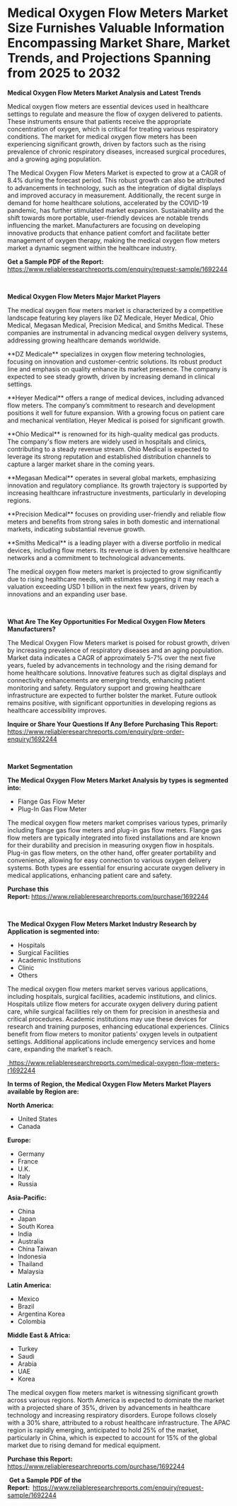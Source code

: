 <p><h1>Medical Oxygen Flow Meters Market Size Furnishes Valuable Information Encompassing Market Share, Market Trends, and Projections Spanning from 2025 to 2032</h1></p><p><strong>Medical Oxygen Flow Meters Market Analysis and Latest Trends</strong></p>
<p><p>Medical oxygen flow meters are essential devices used in healthcare settings to regulate and measure the flow of oxygen delivered to patients. These instruments ensure that patients receive the appropriate concentration of oxygen, which is critical for treating various respiratory conditions. The market for medical oxygen flow meters has been experiencing significant growth, driven by factors such as the rising prevalence of chronic respiratory diseases, increased surgical procedures, and a growing aging population.</p><p>The Medical Oxygen Flow Meters Market is expected to grow at a CAGR of 8.4% during the forecast period. This robust growth can also be attributed to advancements in technology, such as the integration of digital displays and improved accuracy in measurement. Additionally, the recent surge in demand for home healthcare solutions, accelerated by the COVID-19 pandemic, has further stimulated market expansion. Sustainability and the shift towards more portable, user-friendly devices are notable trends influencing the market. Manufacturers are focusing on developing innovative products that enhance patient comfort and facilitate better management of oxygen therapy, making the medical oxygen flow meters market a dynamic segment within the healthcare industry.</p></p>
<p><strong>Get a Sample PDF of the Report:&nbsp;</strong> <a href="https://www.reliableresearchreports.com/enquiry/request-sample/1692244?utm_campaign=2487&utm_medium=2&utm_source=Github&utm_content=ia&utm_term=13042025&utm_id=medical-oxygen-flow-meters">https://www.reliableresearchreports.com/enquiry/request-sample/1692244</a></p>
<p>&nbsp;</p>
<p><strong>Medical Oxygen Flow Meters Major Market Players</strong></p>
<p><p>The medical oxygen flow meters market is characterized by a competitive landscape featuring key players like DZ Medicale, Heyer Medical, Ohio Medical, Megasan Medical, Precision Medical, and Smiths Medical. These companies are instrumental in advancing medical oxygen delivery systems, addressing growing healthcare demands worldwide.</p><p>**DZ Medicale** specializes in oxygen flow metering technologies, focusing on innovation and customer-centric solutions. Its robust product line and emphasis on quality enhance its market presence. The company is expected to see steady growth, driven by increasing demand in clinical settings.</p><p>**Heyer Medical** offers a range of medical devices, including advanced flow meters. The company’s commitment to research and development positions it well for future expansion. With a growing focus on patient care and mechanical ventilation, Heyer Medical is poised for significant growth.</p><p>**Ohio Medical** is renowned for its high-quality medical gas products. The company's flow meters are widely used in hospitals and clinics, contributing to a steady revenue stream. Ohio Medical is expected to leverage its strong reputation and established distribution channels to capture a larger market share in the coming years.</p><p>**Megasan Medical** operates in several global markets, emphasizing innovation and regulatory compliance. Its growth trajectory is supported by increasing healthcare infrastructure investments, particularly in developing regions.</p><p>**Precision Medical** focuses on providing user-friendly and reliable flow meters and benefits from strong sales in both domestic and international markets, indicating substantial revenue growth.</p><p>**Smiths Medical** is a leading player with a diverse portfolio in medical devices, including flow meters. Its revenue is driven by extensive healthcare networks and a commitment to technological advancements.</p><p>The medical oxygen flow meters market is projected to grow significantly due to rising healthcare needs, with estimates suggesting it may reach a valuation exceeding USD 1 billion in the next few years, driven by innovations and an expanding user base.</p></p>
<p>&nbsp;</p>
<p><strong>What Are The Key Opportunities For Medical Oxygen Flow Meters Manufacturers?</strong></p>
<p><p>The Medical Oxygen Flow Meters market is poised for robust growth, driven by increasing prevalence of respiratory diseases and an aging population. Market data indicates a CAGR of approximately 5-7% over the next five years, fueled by advancements in technology and the rising demand for home healthcare solutions. Innovative features such as digital displays and connectivity enhancements are emerging trends, enhancing patient monitoring and safety. Regulatory support and growing healthcare infrastructure are expected to further bolster the market. Future outlook remains positive, with significant opportunities in developing regions as healthcare accessibility improves.</p></p>
<p><strong>Inquire or Share Your Questions If Any Before Purchasing This Report:</strong> <a href="https://www.reliableresearchreports.com/enquiry/pre-order-enquiry/1692244?utm_campaign=2487&utm_medium=2&utm_source=Github&utm_content=ia&utm_term=13042025&utm_id=medical-oxygen-flow-meters">https://www.reliableresearchreports.com/enquiry/pre-order-enquiry/1692244</a></p>
<p>&nbsp;</p>
<p><strong>Market Segmentation</strong></p>
<p><strong>The Medical Oxygen Flow Meters Market Analysis by types is segmented into:</strong></p>
<p><ul><li>Flange Gas Flow Meter</li><li>Plug-In Gas Flow Meter</li></ul></p>
<p><p>The medical oxygen flow meters market comprises various types, primarily including flange gas flow meters and plug-in gas flow meters. Flange gas flow meters are typically integrated into fixed installations and are known for their durability and precision in measuring oxygen flow in hospitals. Plug-in gas flow meters, on the other hand, offer greater portability and convenience, allowing for easy connection to various oxygen delivery systems. Both types are essential for ensuring accurate oxygen delivery in medical applications, enhancing patient care and safety.</p></p>
<p><strong>Purchase this Report:&nbsp;</strong><a href="https://www.reliableresearchreports.com/purchase/1692244?utm_campaign=2487&utm_medium=2&utm_source=Github&utm_content=ia&utm_term=13042025&utm_id=medical-oxygen-flow-meters">https://www.reliableresearchreports.com/purchase/1692244</a></p>
<p>&nbsp;</p>
<p><strong>The Medical Oxygen Flow Meters Market Industry Research by Application is segmented into:</strong></p>
<p><ul><li>Hospitals</li><li>Surgical Facilities</li><li>Academic Institutions</li><li>Clinic</li><li>Others</li></ul></p>
<p><p>The medical oxygen flow meters market serves various applications, including hospitals, surgical facilities, academic institutions, and clinics. Hospitals utilize flow meters for accurate oxygen delivery during patient care, while surgical facilities rely on them for precision in anesthesia and critical procedures. Academic institutions may use these devices for research and training purposes, enhancing educational experiences. Clinics benefit from flow meters to monitor patients’ oxygen levels in outpatient settings. Additional applications include emergency services and home care, expanding the market's reach.</p></p>
<p><a href="https://www.reliableresearchreports.com/medical-oxygen-flow-meters-r1692244?utm_campaign=2487&utm_medium=2&utm_source=Github&utm_content=ia&utm_term=13042025&utm_id=medical-oxygen-flow-meters">&nbsp;https://www.reliableresearchreports.com/medical-oxygen-flow-meters-r1692244</a></p>
<p><strong>In terms of Region, the Medical Oxygen Flow Meters Market Players available by Region are:</strong></p>
<p>
    <p> <strong> North America: </strong>
        <ul>
            <li>United States</li>
            <li>Canada</li>
        </ul>
        </p> 
    <p> <strong> Europe: </strong>
        <ul>
            <li>Germany</li>
            <li>France</li>
            <li>U.K.</li>
            <li>Italy</li>
            <li>Russia</li>
        </ul>
        </p> 
    <p> <strong> Asia-Pacific: </strong>
        <ul>
            <li>China</li>
            <li>Japan</li>
            <li>South Korea</li>
            <li>India</li>
            <li>Australia</li>
            <li>China Taiwan</li>
            <li>Indonesia</li>
            <li>Thailand</li>
            <li>Malaysia</li>
        </ul>
        </p> 
    <p> <strong> Latin America: </strong>
        <ul>
            <li>Mexico</li>
            <li>Brazil</li>
            <li>Argentina Korea</li>
            <li>Colombia</li>
        </ul>
        </p> 
    <p> <strong> Middle East & Africa: </strong>
        <ul>
            <li>Turkey</li>
            <li>Saudi</li>
            <li>Arabia</li>
            <li>UAE</li>
            <li>Korea</li>
        </ul>
    </p>
    </p>
<p><p>The medical oxygen flow meters market is witnessing significant growth across various regions. North America is expected to dominate the market with a projected share of 35%, driven by advancements in healthcare technology and increasing respiratory disorders. Europe follows closely with a 30% share, attributed to a robust healthcare infrastructure. The APAC region is rapidly emerging, anticipated to hold 25% of the market, particularly in China, which is expected to account for 15% of the global market due to rising demand for medical equipment.</p></p>
<p><strong>Purchase this Report: </strong><a href="https://www.reliableresearchreports.com/purchase/1692244?utm_campaign=2487&utm_medium=2&utm_source=Github&utm_content=ia&utm_term=13042025&utm_id=medical-oxygen-flow-meters">https://www.reliableresearchreports.com/purchase/1692244</a></p>
<p>&nbsp;<strong>Get a Sample PDF of the Report:&nbsp;&nbsp;</strong><a href="https://www.reliableresearchreports.com/enquiry/request-sample/1692244?utm_campaign=2487&utm_medium=2&utm_source=Github&utm_content=ia&utm_term=13042025&utm_id=medical-oxygen-flow-meters">https://www.reliableresearchreports.com/enquiry/request-sample/1692244</a></p>
<p><strong></strong></p>
<p><p></p><p></p><p></p></p>